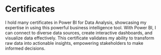 # Certificates
 I hold many certificates in Power BI for Data Analysis, showcasing my expertise in using this powerful business intelligence tool. With Power BI, I can connect to diverse data sources, create interactive dashboards, and visualize data effectively. This certificate validates my ability to transform raw data into actionable insights, empowering stakeholders to make informed decisions.
